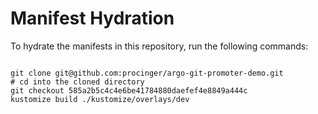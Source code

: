 
# Manifest Hydration

To hydrate the manifests in this repository, run the following commands:

```shell

git clone git@github.com:procinger/argo-git-promoter-demo.git
# cd into the cloned directory
git checkout 585a2b5c4c4e6be41784880daefef4e8849a444c
kustomize build ./kustomize/overlays/dev
```